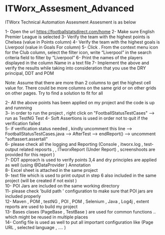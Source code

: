 # ITWorx_Assesment_Advanced
ITWorx Technical Automation Assesment 
Assesment is as below 

1- Open the url https://footballstatsdirect.com/home 
2- Make sure English Premier League     is selected 
3- Verify the team with the highest points is Chelsea (value in Points column)
4- Verify the team with the highest goals is Liverpool (value in Goals For column)
5- Click . From the context menu icon   for the Club column, select the filter icon, write “Liverpool” in the search criteria field to filter by “Liverpool”
6- Print the names of the players displayed in the column Name in a text file
7- Implement the above and verify the results while taking into consideration that you use the DRY principal, DDT and POM

Note: Assume that there are more than 2 columns to get the highest cell value for. There could be more columns on the same grid or on other grids on other pages. Try to find a solution to fit for all

2- All the above points has been applied on my project and the code is up and runnning <br />
3- in order to run the project , right click on "FootballStatusTestCases" --> run as TestNG Test
4- Soft Assertions is used in order not to quit if the verification failed <br />
5- if verification status needed , kindly uncomment this line --> FootballStatusTestCases.java --> AfterTest --> endReport() --> uncomment "softassert.assertall"<br />
6- please check all the logging and Reporting (Console , itworx.log , test-output related reposrts , , ITworxReport (Under Report) , screenshoots are provided for this report )<br />
7- DDT approach is used to verify points 3,4 and dry principles are applied as well (using @DataProvider ) Annotation<br />
8- Excel sheet is attached in the same project <br />
9- text file which is used to print output in step 6 also included in the same project (will be created if not exist )<br />
10- POI Jars are included on the same working directory <br />
11- please check 'build path ' configuration to make sure that POI jars are included properly <br />
12- Maven , POM , testNG , POI , POM , Selenium , Java , Log4j , extent reports are used to build my project <br />
13- Bases clases (PageBase , TestBase ) are used for common functions .. which might be reused in multiple places <br />
14- Config file is used as well to put all important configuration like (Page URL , selected language , .... )<br />

